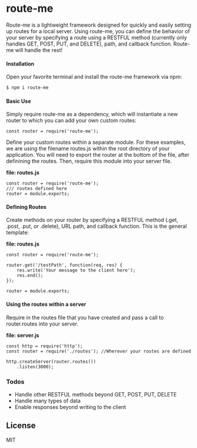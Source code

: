 # route-me

Route-me is a lightweight framework designed for quickly and easily setting up routes for a local server. Using route-me, you can define the behavior of your server by specifying a route using a RESTFUL method (currently only handles GET, POST, PUT, and DELETE), path, and callback function. Route-me will handle the rest!

#### Installation
Open your favorite terminal and install the route-me framework via npm:
```sh
$ npm i route-me
```
#### Basic Use
Simply require route-me as a dependency, which will instantiate a new router to which you can add your own custom routes:

```
const router = require('route-me');
```
Define your custom routes within a separate module. For these examples, we are using the filename routes.js within the root directory of your application.  You will need to export the router at the bottom of the file, after definining the routes.  Then, require this module into your server file.

__file: routes.js__
```
const router = require('route-me');
/// routes defined here
router = module.exports;
```
#### Defining Routes
Create methods on your router by specifying a RESTFUL method (.get, .post, .put, or .delete), URL path, and callback function. This is the general template:

__file: routes.js__
```
const router = require('route-me');

router.get('/testPath', function(req, res) {
    res.write('Your message to the client here');
    res.end();
});

router = module.exports;
```
#### Using the routes within a server
Require in the routes file that you have created and pass a call to router.routes into your server.

__file: server.js__
```
const http = require('http');
const router = require('./routes'); //Wherever your routes are defined

http.createServer(router.routes())
    .listen(3000);
```
### Todos

 - Handle other RESTFUL methods beyond GET, POST, PUT, DELETE
 - Handle many types of data
 - Enable responses beyond writing to the client


License
----

MIT
